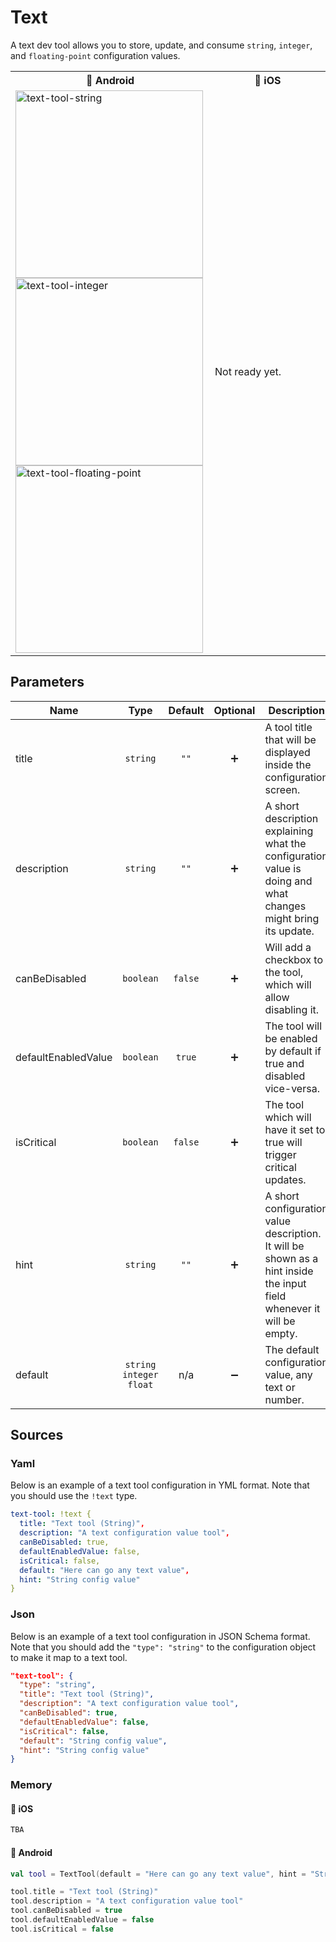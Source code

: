 # Text
A text dev tool allows you to store, update, and consume `string`, `integer`, and `floating-point` configuration values.

<table>
    <tr>
        <th>🤖 Android</th>
        <th>🍏 iOS</th>
    </tr>
    <tr>
        <td width="50%">
            <img width="300" alt="text-tool-string" align="left" src="https://user-images.githubusercontent.com/12527390/80484673-c862b800-8960-11ea-81fb-43159c004050.png" />
            <img width="300" alt="text-tool-integer" align="left"  src="https://user-images.githubusercontent.com/12527390/80484702-d7496a80-8960-11ea-8025-de3abacbadcf.png" />
            <img width="300" alt="text-tool-floating-point" src="https://user-images.githubusercontent.com/12527390/80484758-eb8d6780-8960-11ea-8198-2945091d1609.png" />
        </td>
        <td width="50%">
            Not ready yet.
        </td>
    </tr>
</table>

## Parameters

| Name                |            Type            | Default | Optional | Description                                                                                                           |
|---------------------|:--------------------------:|:-------:|:--------:|-----------------------------------------------------------------------------------------------------------------------|
| title               |          `string`          |   `""`  |    ➕    | A tool title that will be displayed inside the configuration screen.                                                  |
| description         |          `string`          |   `""`  |    ➕    | A short description explaining what the configuration value is doing and what changes might bring its update.         |
| canBeDisabled       |          `boolean`         | `false` |    ➕    | Will add a checkbox to the tool, which will allow disabling it.                                                       |
| defaultEnabledValue |          `boolean`         |  `true` |    ➕    | The tool will be enabled by default if true and disabled vice-versa.                                                  |
| isCritical          |          `boolean`         | `false` |    ➕    | The tool which will have it set to true will trigger critical updates.                                                |
| hint                |          `string`          |   `""`  |    ➕    | A short configuration value description. It will be shown as a hint inside the input field whenever it will be empty. |
| default             | `string` `integer` `float` |   n/a   |    ➖    | The default configuration value, any text or number.                                                                  |                                                            |

## Sources

### Yaml
Below is an example of a text tool configuration in YML format. Note that you should use the `!text` type.

```Yaml
text-tool: !text {
  title: "Text tool (String)",
  description: "A text configuration value tool",
  canBeDisabled: true,
  defaultEnabledValue: false,
  isCritical: false,
  default: "Here can go any text value",
  hint: "String config value"
}
```

### Json
Below is an example of a text tool configuration in JSON Schema format. Note that you should add the `"type": "string"` to the configuration object to make it map to a text tool.
```Json
"text-tool": {
  "type": "string",
  "title": "Text tool (String)",
  "description": "A text configuration value tool",
  "canBeDisabled": true,
  "defaultEnabledValue": false,
  "isCritical": false,
  "default": "String config value",
  "hint": "String config value"
}
```

### Memory
#### 🍏 iOS
```Swift
TBA 
```
#### 🤖 Android
```Kotlin
val tool = TextTool(default = "Here can go any text value", hint = "String config value")

tool.title = "Text tool (String)"
tool.description = "A text configuration value tool"
tool.canBeDisabled = true
tool.defaultEnabledValue = false
tool.isCritical = false
```
